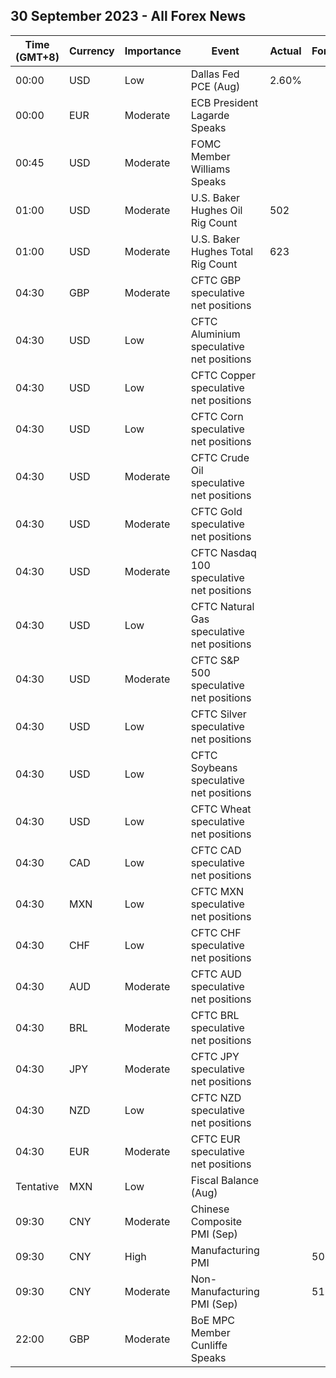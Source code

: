 ## 30 September 2023 - All Forex News

| Time (GMT+8) | Currency | Importance | Event | Actual | Forecast | Previous |
|------|----------|------------|-------|--------|----------|----------|
| 00:00 | USD | Low | Dallas Fed PCE (Aug) | 2.60% |  | 2.60% |
| 00:00 | EUR | Moderate | ECB President Lagarde Speaks |  |  |  |
| 00:45 | USD | Moderate | FOMC Member Williams Speaks |  |  |  |
| 01:00 | USD | Moderate | U.S. Baker Hughes Oil Rig Count | 502 |  | 507 |
| 01:00 | USD | Moderate | U.S. Baker Hughes Total Rig Count | 623 |  | 630 |
| 04:30 | GBP | Moderate | CFTC GBP speculative net positions |  |  | 33.7K |
| 04:30 | USD | Low | CFTC Aluminium speculative net positions |  |  | 6.4K |
| 04:30 | USD | Low | CFTC Copper speculative net positions |  |  | -16.3K |
| 04:30 | USD | Low | CFTC Corn speculative net positions |  |  | -101.2K |
| 04:30 | USD | Moderate | CFTC Crude Oil speculative net positions |  |  | 328.4K |
| 04:30 | USD | Moderate | CFTC Gold speculative net positions |  |  | 135.2K |
| 04:30 | USD | Moderate | CFTC Nasdaq 100 speculative net positions |  |  | 3.2K |
| 04:30 | USD | Low | CFTC Natural Gas speculative net positions |  |  | -93.9K |
| 04:30 | USD | Moderate | CFTC S&P 500 speculative net positions |  |  | -139.0K |
| 04:30 | USD | Low | CFTC Silver speculative net positions |  |  | 15.2K |
| 04:30 | USD | Low | CFTC Soybeans speculative net positions |  |  | 62.7K |
| 04:30 | USD | Low | CFTC Wheat speculative net positions |  |  | -56.9K |
| 04:30 | CAD | Low | CFTC CAD speculative net positions |  |  | -48.0K |
| 04:30 | MXN | Low | CFTC MXN speculative net positions |  |  | 63.6K |
| 04:30 | CHF | Low | CFTC CHF speculative net positions |  |  | -7.9K |
| 04:30 | AUD | Moderate | CFTC AUD speculative net positions |  |  | -96.9K |
| 04:30 | BRL | Moderate | CFTC BRL speculative net positions |  |  | 12.9K |
| 04:30 | JPY | Moderate | CFTC JPY speculative net positions |  |  | -101.6K |
| 04:30 | NZD | Low | CFTC NZD speculative net positions |  |  | -21.3K |
| 04:30 | EUR | Moderate | CFTC EUR speculative net positions |  |  | 102.0K |
| Tentative | MXN | Low | Fiscal Balance (Aug) |  |  | -77.56B |
| 09:30 | CNY | Moderate | Chinese Composite PMI (Sep) |  |  | 51.3 |
| 09:30 | CNY | High | Manufacturing PMI |  | 50.2 | 49.7 |
| 09:30 | CNY | Moderate | Non-Manufacturing PMI (Sep) |  | 51.5 | 51.0 |
| 22:00 | GBP | Moderate | BoE MPC Member Cunliffe Speaks |  |  |  |
